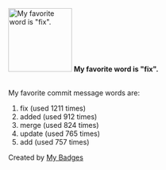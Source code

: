 <img src="https://my-badges.github.io/my-badges/favorite-word.png" alt="My favorite word is &quot;fix&quot;." title="My favorite word is &quot;fix&quot;." width="128">
<strong>My favorite word is &quot;fix&quot;.</strong>
<br><br>

My favorite commit message words are:

1. fix (used 1211 times)
2. added (used 912 times)
3. merge (used 824 times)
4. update (used 765 times)
5. add (used 757 times)


Created by <a href="https://github.com/my-badges/my-badges">My Badges</a>